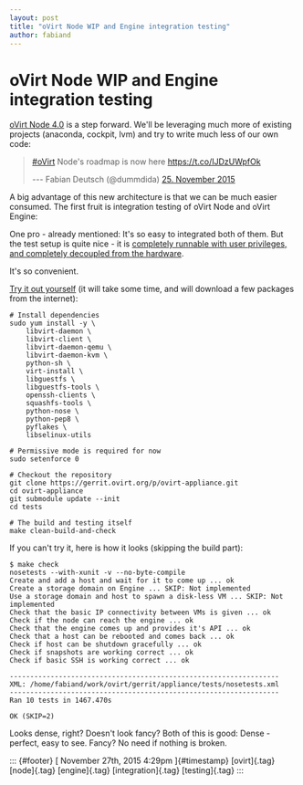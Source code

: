 ```yaml
---
layout: post
title: "oVirt Node WIP and Engine integration testing"
author: fabiand
---
```



oVirt Node WIP and Engine integration testing
=============================================

[oVirt Node 4.0](http://www.ovirt.org/Node/4.0) is a step forward. We'll
be leveraging much more of existing projects (anaconda, cockpit, lvm)
and try to write much less of our own code:

> [\#oVirt](https://twitter.com/hashtag/oVirt?src=hash) Node's roadmap
> is now here <https://t.co/IJDzUWpfOk>
>
> --- Fabian Deutsch (\@dummdida) [25. November
> 2015](https://twitter.com/dummdida/status/669529809421213697)

A big advantage of this new architecture is that we can be much easier
consumed. The first fruit is integration testing of oVirt Node and oVirt
Engine:

One pro - already mentioned: It's so easy to integrated both of them.
But the test setup is quite nice - it is [completely runnable with user
privileges, and completely decoupled from the
hardware](http://dummdida.tumblr.com/post/132940914200/integration-testing-of-node-and-engine).

It's so convenient.

[Try it out
yourself](https://gerrit.ovirt.org/gitweb?p=ovirt-appliance.git;a=blob_plain;f=tests/README.md;h=dc9f965c711172deaadf43c28e62df28dc6aa59c;hb=HEAD)
(it will take some time, and will download a few packages from the
internet):

    # Install dependencies
    sudo yum install -y \
        libvirt-daemon \
        libvirt-client \
        libvirt-daemon-qemu \
        libvirt-daemon-kvm \
        python-sh \
        virt-install \
        libguestfs \
        libguestfs-tools \
        openssh-clients \
        squashfs-tools \
        python-nose \
        python-pep8 \
        pyflakes \
        libselinux-utils

    # Permissive mode is required for now
    sudo setenforce 0

    # Checkout the repository
    git clone https://gerrit.ovirt.org/p/ovirt-appliance.git
    cd ovirt-appliance
    git submodule update --init
    cd tests

    # The build and testing itself
    make clean-build-and-check

If you can't try it, here is how it looks (skipping the build part):

    $ make check 
    nosetests --with-xunit -v --no-byte-compile
    Create and add a host and wait for it to come up ... ok
    Create a storage domain on Engine ... SKIP: Not implemented
    Use a storage domain and host to spawn a disk-less VM ... SKIP: Not     implemented
    Check that the basic IP connectivity between VMs is given ... ok
    Check if the node can reach the engine ... ok
    Check that the engine comes up and provides it's API ... ok
    Check that a host can be rebooted and comes back ... ok
    Check if host can be shutdown gracefully ... ok
    Check if snapshots are working correct ... ok
    Check if basic SSH is working correct ... ok

    ------------------------------------------------------------------
    XML: /home/fabiand/work/ovirt/gerrit/appliance/tests/nosetests.xml
    ------------------------------------------------------------------
    Ran 10 tests in 1467.470s

    OK (SKIP=2)

Looks dense, right? Doesn't look fancy? Both of this is good: Dense -
perfect, easy to see. Fancy? No need if nothing is broken.

::: {#footer}
[ November 27th, 2015 4:29pm ]{#timestamp} [ovirt]{.tag} [node]{.tag}
[engine]{.tag} [integration]{.tag} [testing]{.tag}
:::
